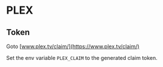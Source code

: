 # PLEX

## Token

Goto [www.plex.tv/claim/](https://www.plex.tv/claim/)

Set the env variable `PLEX_CLAIM` to the generated claim token.


